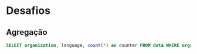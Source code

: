 # Desafios

## Agregação

```sql
SELECT organization, language, count(*) as counter FROM data WHERE organization = 'AWS' GROUP BY organization, language;
```